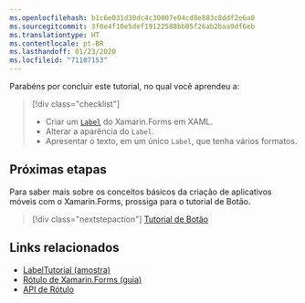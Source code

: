 ```yaml
---
ms.openlocfilehash: b1c6e031d30dc4c30007e04cd8e883c8ddf2e6a0
ms.sourcegitcommit: 3f0e4f10e5def19122588bb05f26ab2baa9df6eb
ms.translationtype: HT
ms.contentlocale: pt-BR
ms.lasthandoff: 01/23/2020
ms.locfileid: "71107153"
---
```

Parabéns por concluir este tutorial, no qual você aprendeu a:

> [!div class="checklist"]
>
> - Criar um [`Label`](xref:Xamarin.Forms.Label) do Xamarin.Forms em XAML.
> - Alterar a aparência do `Label`.
> - Apresentar o texto, em um único `Label`, que tenha vários formatos.

## <a name="next-steps"></a>Próximas etapas

Para saber mais sobre os conceitos básicos da criação de aplicativos móveis com o Xamarin.Forms, prossiga para o tutorial de Botão.

> [!div class="nextstepaction"]
> [Tutorial de Botão](~/get-started/tutorials/button/index.yml)

## <a name="related-links"></a>Links relacionados

- [LabelTutorial (amostra)](https://docs.microsoft.com/samples/xamarin/xamarin-forms-samples/getstarted-tutorials-labeltutorial/)
- [Rótulo de Xamarin.Forms (guia)](~/xamarin-forms/user-interface/text/label.md)
- [API de Rótulo](xref:Xamarin.Forms.Label)
